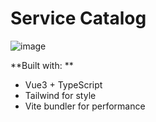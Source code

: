 # Service Catalog
 
![image](https://user-images.githubusercontent.com/5854358/141013559-f4d49119-a8ae-49f5-8c45-94f8abcb95bd.png)

**Built with: **
- Vue3 + TypeScript
- Tailwind for style
- Vite bundler for performance
